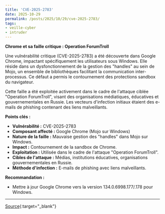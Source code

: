```yaml
---
title: 'CVE-2025-2783'
date: 2025-10-29
permalink: /posts/2025/10/29/cve-2025-2783/
tags:
- veille-cyber
- intruder
---
```

**Chrome et sa faille critique : Operation ForumTroll**

Une vulnérabilité critique (CVE-2025-2783) a été découverte dans Google Chrome, impactant spécifiquement les utilisateurs sous Windows. Elle réside dans un dysfonctionnement de la gestion des "handles" au sein de Mojo, un ensemble de bibliothèques facilitant la communication inter-processus. Ce défaut a permis le contournement des protections sandbox du navigateur.

Cette faille a été exploitée activement dans le cadre de l'attaque ciblée "Operation ForumTroll", visant des organisations médiatiques, éducatives et gouvernementales en Russie. Les vecteurs d'infection initiaux étaient des e-mails de phishing contenant des liens malveillants.

**Points clés :**

*   **Vulnérabilité :** CVE-2025-2783
*   **Composant affecté :** Google Chrome (Mojo sur Windows)
*   **Nature de la faille :** Mauvaise gestion des "handles" dans Mojo sur Windows.
*   **Impact :** Contournement de la sandbox de Chrome.
*   **Exploitation :** Utilisée dans le cadre de l'attaque "Operation ForumTroll".
*   **Cibles de l'attaque :** Médias, institutions éducatives, organisations gouvernementales en Russie.
*   **Méthode d'infection :** E-mails de phishing avec liens malveillants.

**Recommandation :**

*   Mettre à jour Google Chrome vers la version 134.0.6998.177/.178 pour Windows.

---
[Source](https://cvemon.intruder.io/cves/CVE-2025-2783){:target="_blank"}
